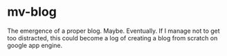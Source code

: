 mv-blog
=======

The emergence of a proper blog. Maybe. Eventually. If I manage not to get too distracted, this could become a log of creating a blog from scratch on google app engine.
